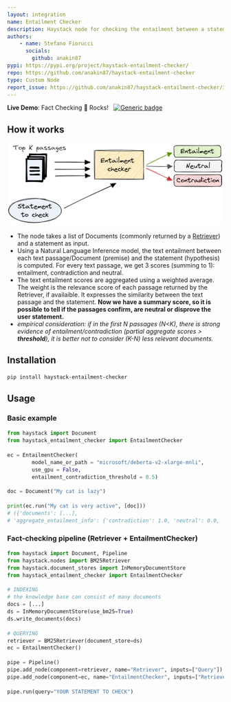```yaml
---
layout: integration
name: Entailment Checker
description: Haystack node for checking the entailment between a statement and a list of Documents
authors:
    - name: Stefano Fiorucci
      socials:
        github: anakin87
pypi: https://pypi.org/project/haystack-entailment-checker/
repo: https://github.com/anakin87/haystack-entailment-checker
type: Custom Node
report_issue: https://github.com/anakin87/haystack-entailment-checker/issues
---
```

**Live Demo**: Fact Checking 🎸 Rocks! &nbsp; [![Generic badge](https://img.shields.io/badge/🤗-Open%20in%20Spaces-blue.svg)](https://huggingface.co/spaces/anakin87/fact-checking-rocks)

## How it works
![Entailment Checker Node](https://github.com/anakin87/haystack-entailment-checker/blob/main/images/entailment_checker_node.png)
- The node takes a list of Documents (commonly returned by a [Retriever](https://docs.haystack.deepset.ai/docs/retriever)) and a statement as input.
- Using a Natural Language Inference model, the text entailment between each text passage/Document (premise) and the statement (hypothesis) is computed. For every text passage, we get 3 scores (summing to 1): entailment, contradiction and neutral.
- The text entailment scores are aggregated using a weighted average. The weight is the relevance score of each passage returned by the Retriever, if availaible. It expresses the similarity between the text passage and the statement. **Now we have a summary score, so it is possible to tell if the passages confirm, are neutral or disprove the user statement.**
- *empirical consideration: if in the first N passages (N<K), there is strong evidence of entailment/contradiction (partial aggregate scores > **threshold**), it is better not to consider (K-N) less relevant documents.*

## Installation
```bash
pip install haystack-entailment-checker
```

## Usage
### Basic example
```python
from haystack import Document
from haystack_entailment_checker import EntailmentChecker

ec = EntailmentChecker(
        model_name_or_path = "microsoft/deberta-v2-xlarge-mnli",
        use_gpu = False,
        entailment_contradiction_threshold = 0.5)

doc = Document("My cat is lazy")

print(ec.run("My cat is very active", [doc]))
# ({'documents': [...],
# 'aggregate_entailment_info': {'contradiction': 1.0, 'neutral': 0.0, 'entailment': 0.0}}, ...)
```

### Fact-checking pipeline (Retriever + EntailmentChecker)
```python
from haystack import Document, Pipeline
from haystack.nodes import BM25Retriever
from haystack.document_stores import InMemoryDocumentStore
from haystack_entailment_checker import EntailmentChecker

# INDEXING
# the knowledge base can consist of many documents
docs = [...]
ds = InMemoryDocumentStore(use_bm25=True)
ds.write_documents(docs)

# QUERYING
retriever = BM25Retriever(document_store=ds)
ec = EntailmentChecker()

pipe = Pipeline()
pipe.add_node(component=retriever, name="Retriever", inputs=["Query"])
pipe.add_node(component=ec, name="EntailmentChecker", inputs=["Retriever"])

pipe.run(query="YOUR STATEMENT TO CHECK")
```
